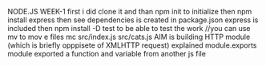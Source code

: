 NODE.JS
WEEK-1
first i did clone it and than npm init to initialize
then npm install express then see dependencies is created in package.json express is included
then npm install -D test to be able to test the work
//you can use mv to mov e files mc src/index.js src/cats.js
AIM is building HTTP module (which is briefly opppisete of XMLHTTP request)
explained module.exports module exported a function and variable from another js file
